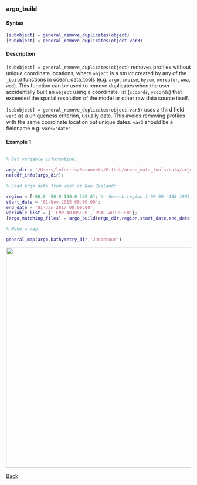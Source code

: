 ### argo_build

#### Syntax

```Matlab
[subobject] = general_remove_duplicates(object)
[subobject] = general_remove_duplicates(object,var3)
```
#### Description

``[subobject] = general_remove_duplicates(object)`` removes profiles without unique coordinate locations; where ``object`` is a struct created by any of the ``_build`` functions in ocean_data_tools (e.g. ``argo``, ``cruise``, ``hycom``, ``mercator``, ``woa``, ``wod``).  This function can be used to remove duplicates when the user accidentally built an ``object`` using a coordinate list (``xcoords``, ``ycoords``) that exceeded the spatial resolution of the model or other raw data source itself.

``[subobject] = general_remove_duplicates(object,var3)`` uses a third field ``var3`` as a uniqueness criterion, usually date. This avoids removing profiles with the same coordinate location but unique dates. ``var3`` should be a fieldname e.g. ``var3='date'``.

#### Example 1


```Matlab

% Get variable information:

argo_dir = '/Users/lnferris/Documents/GitHub/ocean_data_tools/data/argo/*profiles*.nc';
netcdf_info(argo_dir);

% Load Argo data from west of New Zealand:

region = [-60.0 -50.0 150.0 160.0]; %  Search region [-90 90 -180 180]
start_date = '01-Nov-2015 00:00:00';
end_date = '01-Jan-2017 00:00:00';
variable_list = {'TEMP_ADJUSTED','PSAL_ADJUSTED'};
[argo,matching_files] = argo_build(argo_dir,region,start_date,end_date,variable_list);

% Make a map:

general_map(argo,bathymetry_dir,'2Dcontour')

```
<img src="https://user-images.githubusercontent.com/24570061/88301724-fd1dab80-ccd2-11ea-9ea7-7badf1424865.png" width="600">

[Back](https://github.com/lnferris/ocean_data_tools#building-uniform-structs-from-data-sources-1)

